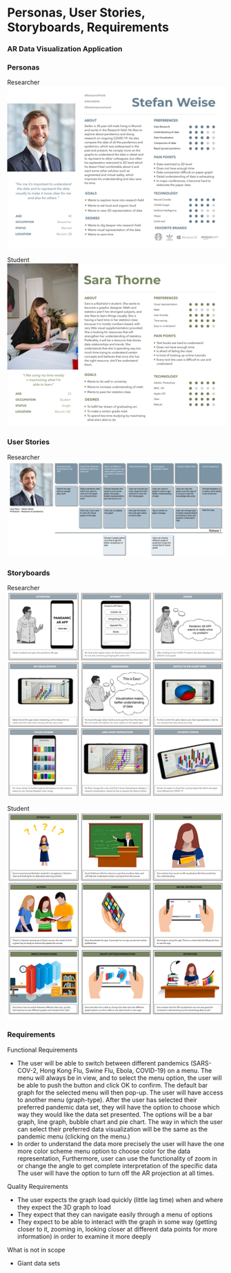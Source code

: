 # Personas, User Stories, Storyboards, Requirements

### AR Data Visualization Application

### Personas
Researcher
![milly_research_profession](https://github.com/mes3198/vr-project/blob/main/img/Stefan_Weise.png)

Student
![megan_student_persona](https://github.com/mes3198/vr-project/blob/main/img/persona-sara-student.jpg)

### User Stories
Researcher
![milly_user_story_researcher](https://github.com/mes3198/vr-project/blob/main/img/Stefan_weise_User_Story.png)

### Storyboards
Researcher
![milly_storyboard_researcher](https://github.com/mes3198/vr-project/blob/main/img/Storyboard.png)

Student
![megan_storyboard](https://github.com/mes3198/vr-project/blob/main/img/user_persona_new_interactions.jpg)

### Requirements
Functional Requirements
* The user will be able to switch between different pandemics (SARS-COV-2, Hong Kong Flu, Swine Flu, Ebola, COVID-19) on a menu. The menu will always be in view, and to select the menu option, the user will be able to push the button and click OK to confirm. The default bar graph for the selected menu will then pop-up.
The user will have access to another menu (graph-type). After the user has selected their preferred pandemic data set, they will have the option to choose which way they would like the data set presented. The options will be a bar graph, line graph, bubble chart and pie chart. The way in which the user can select their preferred data visualization will be the same as the pandemic menu (clicking on the menu.)
* In order to understand the data more precisely the user will have the one more color scheme menu option to choose color for the data representation, Furthermore, user can use the functionality of zoom in or change the angle to get complete interpretation of the specific data
The user will have the option to turn off the AR projection at all times.

Quality Requirements
* The user expects the graph load quickly (little lag time) when and where they expect the 3D graph to load
* They expect that they can navigate easily through a menu of options
* They expect to be able to interact with the graph in some way (getting closer to it, zooming in, looking closer at different data points for more information) in order to examine it more deeply

What is not in scope
* Giant data sets
